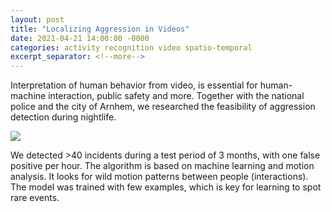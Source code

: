 ```yaml
---
layout: post
title: "Localizing Aggression in Videos"
date: 2021-04-21 14:00:00 -0000
categories: activity recognition video spatio-temporal
excerpt_separator: <!--more-->
---
```


Interpretation of human behavior from video, is essential for 
human-machine interaction, public safety and more. 
Together with the national police and the city of Arnhem, 
we researched the feasibility of aggression detection during nightlife.

<img src="https://gertjanburghouts.github.io/pictures/aggression.jpg">

<!--more-->

We detected >40 incidents during a test period of 3 months, 
with one false positive per hour. 
The algorithm is based on machine learning and motion analysis. 
It looks for wild motion patterns between people (interactions).  
The model was trained with few examples, which is key for learning to spot rare events.
